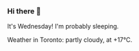 ### Hi there :wave:

It's Wednesday! I'm probably sleeping.

Weather in Toronto: partly cloudy, at +17°C.
